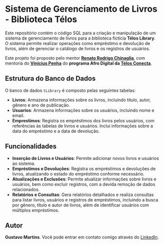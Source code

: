 # Sistema de Gerenciamento de Livros - Biblioteca Télos

Este repositório contém o código SQL para a criação e manipulação de um sistema de gerenciamento de livros para a biblioteca fictícia **Télos Library**. O sistema permite realizar operações como empréstimo e devolução de livros, além de gerenciar o catálogo de livros e os registros de usuários.

Este projeto foi proposto pelo mentor **[Renato Rodrigo Chinaglia](https://www.linkedin.com/in/rodrigochinaglia)**, com mentoria do **[Vinícius Penha](https://www.linkedin.com/in/vinicius12)** do **programa Afro Digital da [Télos Conecta](https://www.telosconecta.com)**.

## Estrutura do Banco de Dados

O banco de dados `tLibrary` é composto pelas seguintes tabelas:


- **Livros**: Armazena informações sobre os livros, incluindo título, autor, gênero e ano de publicação.
- **Usuarios**: Armazena informações sobre os usuários, incluindo nome e email.
- **Emprestimos**: Registra os empréstimos dos livros pelos usuários, com referências às tabelas de livros e usuários. Inclui informações sobre a data do empréstimo e a data de devolução.

## Funcionalidades

- **Inserção de Livros e Usuários**: Permite adicionar novos livros e usuários ao sistema.
- **Empréstimos e Devoluções**: Registra os empréstimos e devoluções de livros, atualizando o estado do empréstimo conforme necessário.
- **Atualizações e Exclusões**: Permite atualizar informações sobre livros e usuários, bem como excluir registros, com a devida remoção de dados relacionados.
- **Relatórios e Consultas**: Gera relatórios detalhados e realiza consultas para listar livros, usuários e registros de empréstimos, incluindo a busca por gênero, título e autor de livros, além de identificar usuários com múltiplos empréstimos.

## Autor

**Gustavo Martins**. Você pode entrar em contato comigo através do [LinkedIn](https://www.linkedin.com/in/gustavo-henrique-martins-1b031929b/).
